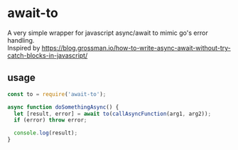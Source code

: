 # await-to
A very simple wrapper for javascript async/await to mimic go's error handling.  
Inspired by https://blog.grossman.io/how-to-write-async-await-without-try-catch-blocks-in-javascript/

## usage
```javascript
const to = require('await-to');

async function doSomethingAsync() {
  let [result, error] = await to(callAsyncFunction(arg1, arg2));
  if (error) throw error;

  console.log(result);
}
```